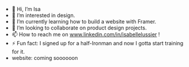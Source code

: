 - 👋 Hi, I’m Isa
- 👀 I’m interested in design.
- 🌱 I’m currently learning how to build a website with Framer.
- 💞️ I’m looking to collaborate on product design projects. 
- 📫 How to reach me on www.linkedin.com/in/isabellelussier ! 
- ⚡ Fun fact: I signed up for a half-Ironman and now I gotta start training for it.
- website: coming soooooon

<!---
IsabelleLussier/IsabelleLussier is a ✨ special ✨ repository because its `README.md` (this file) appears on your GitHub profile.
You can click the Preview link to take a look at your changes.
--->

